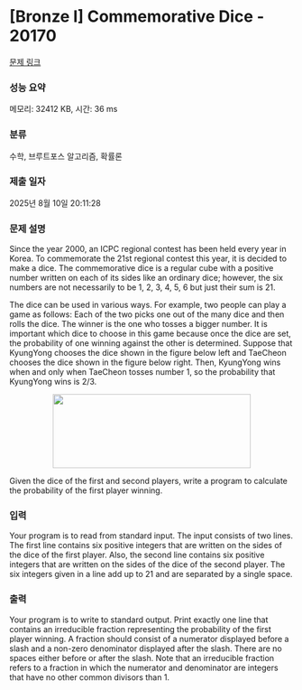 # [Bronze I] Commemorative Dice - 20170 

[문제 링크](https://www.acmicpc.net/problem/20170) 

### 성능 요약

메모리: 32412 KB, 시간: 36 ms

### 분류

수학, 브루트포스 알고리즘, 확률론

### 제출 일자

2025년 8월 10일 20:11:28

### 문제 설명

<p>Since the year 2000, an ICPC regional contest has been held every year in Korea. To commemorate the 21st regional contest this year, it is decided to make a dice. The commemorative dice is a regular cube with a positive number written on each of its sides like an ordinary dice; however, the six numbers are not necessarily to be 1, 2, 3, 4, 5, 6 but just their sum is 21.</p>

<p>The dice can be used in various ways. For example, two people can play a game as follows: Each of the two picks one out of the many dice and then rolls the dice. The winner is the one who tosses a bigger number. It is important which dice to choose in this game because once the dice are set, the probability of one winning against the other is determined. Suppose that KyungYong chooses the dice shown in the figure below left and TaeCheon chooses the dice shown in the figure below right. Then, KyungYong wins when and only when TaeCheon tosses number 1, so the probability that KyungYong wins is 2/3.</p>

<p style="text-align: center;"><img alt="" src="https://upload.acmicpc.net/38952ca8-9cbc-4d22-9807-e001961028ad/-/preview/" style="width: 351px; height: 131px;"></p>

<p>Given the dice of the first and second players, write a program to calculate the probability of the first player winning.</p>

### 입력 

 <p>Your program is to read from standard input. The input consists of two lines. The first line contains six positive integers that are written on the sides of the dice of the first player. Also, the second line contains six positive integers that are written on the sides of the dice of the second player. The six integers given in a line add up to 21 and are separated by a single space.</p>

### 출력 

 <p>Your program is to write to standard output. Print exactly one line that contains an irreducible fraction representing the probability of the first player winning. A fraction should consist of a numerator displayed before a slash and a non-zero denominator displayed after the slash. There are no spaces either before or after the slash. Note that an irreducible fraction refers to a fraction in which the numerator and denominator are integers that have no other common divisors than 1.</p>

